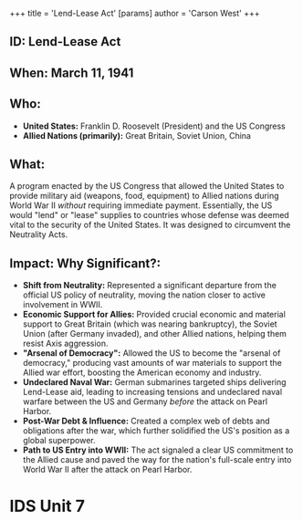+++
 title = 'Lend-Lease Act'
[params]
	author = 'Carson West'
+++
## ID: Lend-Lease Act

## When: March 11, 1941

## Who:
* **United States:** Franklin D. Roosevelt (President) and the US Congress
* **Allied Nations (primarily):** Great Britain, Soviet Union, China

## What:
A program enacted by the US Congress that allowed the United States to provide military aid (weapons, food, equipment) to Allied nations during World War II *without* requiring immediate payment. Essentially, the US would "lend" or "lease" supplies to countries whose defense was deemed vital to the security of the United States. It was designed to circumvent the Neutrality Acts.

## Impact: Why Significant?:
* **Shift from Neutrality:** Represented a significant departure from the official US policy of neutrality, moving the nation closer to active involvement in WWII.
* **Economic Support for Allies:** Provided crucial economic and material support to Great Britain (which was nearing bankruptcy), the Soviet Union (after Germany invaded), and other Allied nations, helping them resist Axis aggression.
* **"Arsenal of Democracy":** Allowed the US to become the "arsenal of democracy," producing vast amounts of war materials to support the Allied war effort, boosting the American economy and industry.
* **Undeclared Naval War:** German submarines targeted ships delivering Lend-Lease aid, leading to increasing tensions and undeclared naval warfare between the US and Germany *before* the attack on Pearl Harbor.
* **Post-War Debt & Influence:** Created a complex web of debts and obligations after the war, which further solidified the US's position as a global superpower.
* **Path to US Entry into WWII:** The act signaled a clear US commitment to the Allied cause and paved the way for the nation's full-scale entry into World War II after the attack on Pearl Harbor.

# IDS Unit 7
